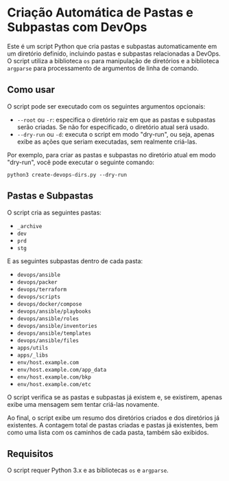 # Criação Automática de Pastas e Subpastas com DevOps

Este é um script Python que cria pastas e subpastas automaticamente em um diretório definido, incluindo pastas e subpastas relacionadas a DevOps. O script utiliza a biblioteca `os` para manipulação de diretórios e a biblioteca `argparse` para processamento de argumentos de linha de comando.

## Como usar

O script pode ser executado com os seguintes argumentos opcionais:

- `--root` ou `-r`: especifica o diretório raiz em que as pastas e subpastas serão criadas. Se não for especificado, o diretório atual será usado.
- `--dry-run` ou `-d`: executa o script em modo "dry-run", ou seja, apenas exibe as ações que seriam executadas, sem realmente criá-las.

Por exemplo, para criar as pastas e subpastas no diretório atual em modo "dry-run", você pode executar o seguinte comando:

```shell
python3 create-devops-dirs.py --dry-run
```

## Pastas e Subpastas

O script cria as seguintes pastas:

- `_archive`
- `dev`
- `prd`
- `stg`

E as seguintes subpastas dentro de cada pasta:

- `devops/ansible`
- `devops/packer`
- `devops/terraform`
- `devops/scripts`
- `devops/docker/compose`
- `devops/ansible/playbooks`
- `devops/ansible/roles`
- `devops/ansible/inventories`
- `devops/ansible/templates`
- `devops/ansible/files`
- `apps/utils`
- `apps/_libs`
- `env/host.example.com`
- `env/host.example.com/app_data`
- `env/host.example.com/bkp`
- `env/host.example.com/etc`

O script verifica se as pastas e subpastas já existem e, se existirem, apenas exibe uma mensagem sem tentar criá-las novamente. 

Ao final, o script exibe um resumo dos diretórios criados e dos diretórios já existentes. A contagem total de pastas criadas e pastas já existentes, bem como uma lista com os caminhos de cada pasta, também são exibidos.

## Requisitos

O script requer Python 3.x e as bibliotecas `os` e `argparse`.